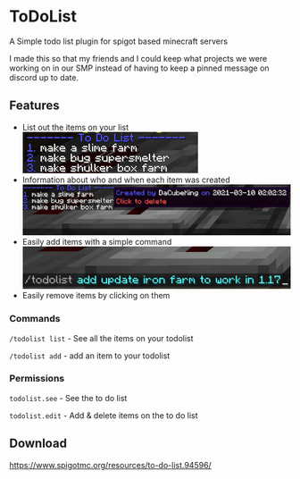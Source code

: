 # ToDoList
A Simple todo list plugin for spigot based minecraft servers

I made this so that my friends and I could keep what projects we were working on in our SMP instead of having to keep a pinned message on discord up to date.

## Features
- List out the items on your list
  ![img.png](assets/img.png)
- Information about who and when each item was created
  ![img_1.png](assets/img_1.png)
- Easily add items with a simple command
  ![img_2.png](assets/img_2.png)
- Easily remove items by clicking on them

### Commands
`/todolist list` - See all the items on your todolist

`/todolist add` - add an item to your todolist

### Permissions
`todolist.see` - See the to do list

`todolist.edit` - Add & delete items on the to do list

## Download
https://www.spigotmc.org/resources/to-do-list.94596/
